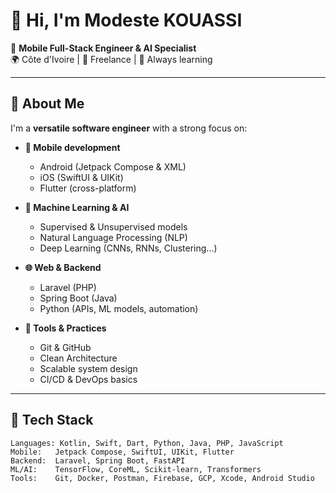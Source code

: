 # 👋 Hi, I'm Modeste KOUASSI

🎯 **Mobile Full-Stack Engineer & AI Specialist**  
🌍 Côte d'Ivoire | 💼 Freelance | 🌱 Always learning  

---

## 🚀 About Me

I'm a **versatile software engineer** with a strong focus on:

- **📱 Mobile development**
  - Android (Jetpack Compose & XML)
  - iOS (SwiftUI & UIKit)
  - Flutter (cross-platform)

- **🧠 Machine Learning & AI**
  - Supervised & Unsupervised models
  - Natural Language Processing (NLP)
  - Deep Learning (CNNs, RNNs, Clustering...)

- **🌐 Web & Backend**
  - Laravel (PHP)
  - Spring Boot (Java)
  - Python (APIs, ML models, automation)

- **🔧 Tools & Practices**
  - Git & GitHub
  - Clean Architecture
  - Scalable system design
  - CI/CD & DevOps basics

---

## 🧰 Tech Stack

```text
Languages: Kotlin, Swift, Dart, Python, Java, PHP, JavaScript
Mobile:   Jetpack Compose, SwiftUI, UIKit, Flutter
Backend:  Laravel, Spring Boot, FastAPI
ML/AI:    TensorFlow, CoreML, Scikit-learn, Transformers
Tools:    Git, Docker, Postman, Firebase, GCP, Xcode, Android Studio
